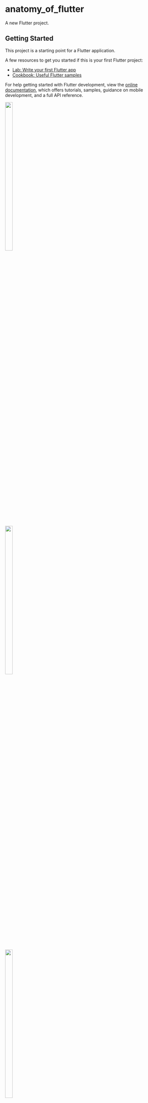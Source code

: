 # anatomy_of_flutter

A new Flutter project.

## Getting Started

This project is a starting point for a Flutter application.

A few resources to get you started if this is your first Flutter project:

- [Lab: Write your first Flutter app](https://docs.flutter.dev/get-started/codelab)
- [Cookbook: Useful Flutter samples](https://docs.flutter.dev/cookbook)

For help getting started with Flutter development, view the
[online documentation](https://docs.flutter.dev/), which offers tutorials,
samples, guidance on mobile development, and a full API reference.


  <img src = "https://github.com/Vishalk0810/anatomy_of_flutter/assets/149374506/f6572175-7de9-45e8-9ade-ae97641e66ba" width = 22%  height = 35%>
  
<br>

  <img src = "https://github.com/Vishalk0810/anatomy_of_flutter/assets/149374506/ca471e41-7b72-4d12-8277-ef2ffc2814dd" width = 22%  height = 35%>
  
<br>

  <img src = "https://github.com/Vishalk0810/anatomy_of_flutter/assets/149374506/a8047e8a-75e9-4034-85cf-663ef5897a17" width = 22%  height = 35%>

  <br>

  <img src = "https://github.com/Vishalk0810/anatomy_of_flutter/assets/149374506/a0051cf0-5a16-4abe-9f86-4e86eb61575d
" width = 22%  height = 35%>


